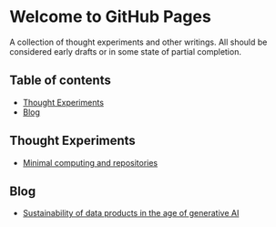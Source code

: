 # Welcome to GitHub Pages <!-- omit from toc -->

A collection of thought experiments and other writings. All should be considered early drafts or in some state of partial completion.

## Table of contents <!-- omit from toc -->

* [Thought Experiments](#thought-experiments)
* [Blog](#blog)

## Thought Experiments

* [Minimal computing and repositories](./Thought_Experiments/cwrc_thought_experiment_2023.md)

## Blog

* [Sustainability of data products in the age of generative AI](./Blogs/sustainability_in_the_age_of_generative_ai.md)